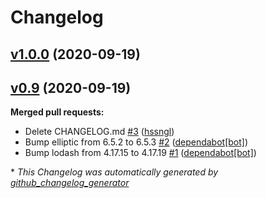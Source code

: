 # Changelog

## [v1.0.0](https://github.com/CoCreate-app/CoCreate-dnd/tree/v1.0.0) (2020-09-19)

## [v0.9](https://github.com/CoCreate-app/CoCreate-dnd/tree/v0.9) (2020-09-19)

**Merged pull requests:**

- Delete CHANGELOG.md [\#3](https://github.com/CoCreate-app/CoCreate-dnd/pull/3) ([hssngl](https://github.com/hssngl))
- Bump elliptic from 6.5.2 to 6.5.3 [\#2](https://github.com/CoCreate-app/CoCreate-dnd/pull/2) ([dependabot[bot]](https://github.com/apps/dependabot))
- Bump lodash from 4.17.15 to 4.17.19 [\#1](https://github.com/CoCreate-app/CoCreate-dnd/pull/1) ([dependabot[bot]](https://github.com/apps/dependabot))



\* *This Changelog was automatically generated by [github_changelog_generator](https://github.com/github-changelog-generator/github-changelog-generator)*
